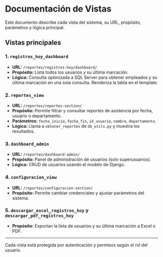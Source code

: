 # Documentación de Vistas

Este documento describe cada vista del sistema, su URL, propósito, parámetros y lógica principal.

## Vistas principales

### 1. `registros_hoy_dashboard`
- **URL:** `/reportes/registros-hoy/dashboard/`
- **Propósito:** Lista todos los usuarios y su última marcación.
- **Lógica:** Consulta optimizada a SQL Server para obtener empleados y su última marcación en una sola consulta. Renderiza la tabla en el template.

### 2. `reportes_view`
- **URL:** `/reportes/reportes-section/`
- **Propósito:** Permite filtrar y consultar reportes de asistencia por fecha, usuario o departamento.
- **Parámetros:** `fecha_inicio`, `fecha_fin`, `id_usuario`, `nombre`, `departamento`.
- **Lógica:** Llama a `obtener_reportes` de `db_utils.py` y muestra los resultados.

### 3. `dashboard_admin`
- **URL:** `/reportes/dashboard-admin/`
- **Propósito:** Panel de administración de usuarios (solo superusuarios).
- **Lógica:** CRUD de usuarios usando el modelo de Django.

### 4. `configuracion_view`
- **URL:** `/reportes/configuracion-section/`
- **Propósito:** Permite cambiar credenciales y ajustar parámetros del sistema.

### 5. `descargar_excel_registros_hoy` y `descargar_pdf_registros_hoy`
- **Propósito:** Exportan la lista de usuarios y su última marcación a Excel o PDF.

---

Cada vista está protegida por autenticación y permisos según el rol del usuario.
